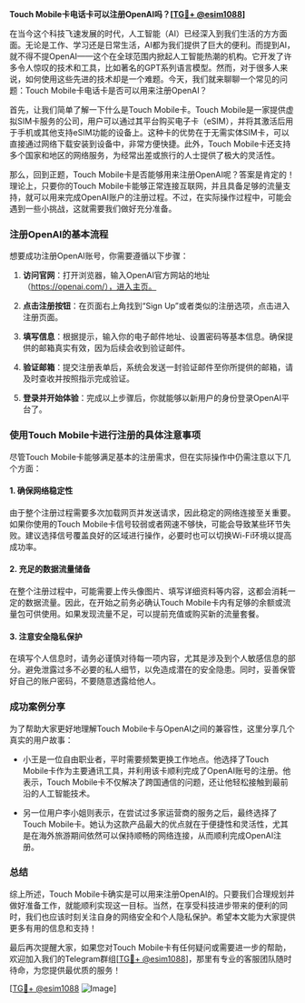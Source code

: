 **Touch Mobile卡电话卡可以注册OpenAI吗？[[TG💪+ @esim1088](https://t.me/s/esim1088)]**

在当今这个科技飞速发展的时代，人工智能（AI）已经深入到我们生活的方方面面。无论是工作、学习还是日常生活，AI都为我们提供了巨大的便利。而提到AI，就不得不提OpenAI——这个在全球范围内掀起人工智能热潮的机构。它开发了许多令人惊叹的技术和工具，比如著名的GPT系列语言模型。然而，对于很多人来说，如何使用这些先进的技术却是一个难题。今天，我们就来聊聊一个常见的问题：Touch Mobile卡电话卡是否可以用来注册OpenAI？

首先，让我们简单了解一下什么是Touch Mobile卡。Touch Mobile是一家提供虚拟SIM卡服务的公司，用户可以通过其平台购买电子卡（eSIM），并将其激活后用于手机或其他支持eSIM功能的设备上。这种卡的优势在于无需实体SIM卡，可以直接通过网络下载安装到设备中，非常方便快捷。此外，Touch Mobile卡还支持多个国家和地区的网络服务，为经常出差或旅行的人士提供了极大的灵活性。

那么，回到正题，Touch Mobile卡是否能够用来注册OpenAI呢？答案是肯定的！理论上，只要你的Touch Mobile卡能够正常连接互联网，并且具备足够的流量支持，就可以用来完成OpenAI账户的注册过程。不过，在实际操作过程中，可能会遇到一些小挑战，这就需要我们做好充分准备。

### 注册OpenAI的基本流程

想要成功注册OpenAI账号，你需要遵循以下步骤：

1. **访问官网**：打开浏览器，输入OpenAI官方网站的地址（https://openai.com/），进入主页。
   
2. **点击注册按钮**：在页面右上角找到“Sign Up”或者类似的注册选项，点击进入注册页面。

3. **填写信息**：根据提示，输入你的电子邮件地址、设置密码等基本信息。确保提供的邮箱真实有效，因为后续会收到验证邮件。

4. **验证邮箱**：提交注册表单后，系统会发送一封验证邮件至你所提供的邮箱，请及时查收并按照指示完成验证。

5. **登录并开始体验**：完成以上步骤后，你就能够以新用户的身份登录OpenAI平台了。

### 使用Touch Mobile卡进行注册的具体注意事项

尽管Touch Mobile卡能够满足基本的注册需求，但在实际操作中仍需注意以下几个方面：

#### 1. 确保网络稳定性
由于整个注册过程需要多次加载网页并发送请求，因此稳定的网络连接至关重要。如果你使用的Touch Mobile卡信号较弱或者网速不够快，可能会导致某些环节失败。建议选择信号覆盖良好的区域进行操作，必要时也可以切换Wi-Fi环境以提高成功率。

#### 2. 充足的数据流量储备
在整个注册过程中，可能需要上传头像图片、填写详细资料等内容，这都会消耗一定的数据流量。因此，在开始之前务必确认Touch Mobile卡内有足够的余额或流量包可供使用。如果发现流量不足，可以提前充值或购买新的流量套餐。

#### 3. 注意安全隐私保护
在填写个人信息时，请务必谨慎对待每一项内容，尤其是涉及到个人敏感信息的部分。避免泄露过多不必要的私人细节，以免造成潜在的安全隐患。同时，妥善保管好自己的账户密码，不要随意透露给他人。

### 成功案例分享

为了帮助大家更好地理解Touch Mobile卡与OpenAI之间的兼容性，这里分享几个真实的用户故事：

- 小王是一位自由职业者，平时需要频繁更换工作地点。他选择了Touch Mobile卡作为主要通讯工具，并利用该卡顺利完成了OpenAI账号的注册。他表示，Touch Mobile卡不仅解决了跨国通信的问题，还让他轻松接触到最前沿的人工智能技术。

- 另一位用户李小姐则表示，在尝试过多家运营商的服务之后，最终选择了Touch Mobile卡。她认为这款产品最大的优点就在于便捷性和灵活性，尤其是在海外旅游期间依然可以保持顺畅的网络连接，从而顺利完成OpenAI注册。

### 总结

综上所述，Touch Mobile卡确实是可以用来注册OpenAI的。只要我们合理规划并做好准备工作，就能顺利实现这一目标。当然，在享受科技进步带来的便利的同时，我们也应该时刻关注自身的网络安全和个人隐私保护。希望本文能为大家提供更多有用的信息和支持！

最后再次提醒大家，如果您对Touch Mobile卡有任何疑问或需要进一步的帮助，欢迎加入我们的Telegram群组[[TG💪+ @esim1088](https://t.me/s/esim1088)]，那里有专业的客服团队随时待命，为您提供最优质的服务！

[[TG💪+ @esim1088](https://t.me/s/esim1088) ![Image](https://i.postimg.cc/4NQfJmqS/Snipaste-2025-05-13-00-14-12.png)]